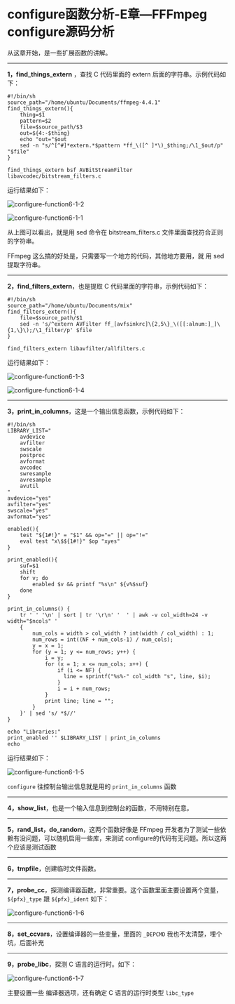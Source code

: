 # configure函数分析-E章—FFFmpeg configure源码分析

从这章开始，是一些扩展函数的讲解。

------

**1，find_things_extern** ，查找 C 代码里面的 extern 后面的字符串。示例代码如下：

```
#!/bin/sh
source_path="/home/ubuntu/Documents/ffmpeg-4.4.1"
find_things_extern(){
    thing=$1
    pattern=$2
    file=$source_path/$3
    out=${4:-$thing}
    echo "out="$out
    sed -n "s/^[^#]*extern.*$pattern *ff_\([^ ]*\)_$thing;/\1_$out/p" "$file"
}

find_things_extern bsf AVBitStreamFilter libavcodec/bitstream_filters.c
```

运行结果如下：

![configure-function6-1-2](configure-function6\configure-function6-1-2.png)

![configure-function6-1-1](configure-function6\configure-function6-1-1.png)

从上图可以看出，就是用 sed 命令在 bitstream_filters.c 文件里面查找符合正则的字符串。

FFmpeg 这么搞的好处是，只需要写一个地方的代码，其他地方要用，就 用 sed 提取字符串。

------

**2，find_filters_extern**，也是提取 C 代码里面的字符串，示例代码如下：

```
#!/bin/sh
source_path="/home/ubuntu/Documents/mix"
find_filters_extern(){
    file=$source_path/$1
    sed -n 's/^extern AVFilter ff_[avfsinkrc]\{2,5\}_\([[:alnum:]_]\{1,\}\);/\1_filter/p' $file
}

find_filters_extern libavfilter/allfilters.c
```

运行结果如下：

![configure-function6-1-3](configure-function6\configure-function6-1-3.png)

![configure-function6-1-4](configure-function6\configure-function6-1-4.png)

------

**3，print_in_columns**，这是一个输出信息函数，示例代码如下：

```
#!/bin/sh
LIBRARY_LIST="
    avdevice
    avfilter
    swscale
    postproc
    avformat
    avcodec
    swresample
    avresample
    avutil
"
avdevice="yes"
avfilter="yes"
swscale="yes"
avformat="yes"

enabled(){
    test "${1#!}" = "$1" && op="=" || op="!="
    eval test "x\$${1#!}" $op "xyes"
}

print_enabled(){
    suf=$1
    shift
    for v; do
        enabled $v && printf "%s\n" ${v%$suf}
    done
}

print_in_columns() {
    tr ' ' '\n' | sort | tr '\r\n' '  ' | awk -v col_width=24 -v width="$ncols" '
    {
        num_cols = width > col_width ? int(width / col_width) : 1;
        num_rows = int((NF + num_cols-1) / num_cols);
        y = x = 1;
        for (y = 1; y <= num_rows; y++) {
            i = y;
            for (x = 1; x <= num_cols; x++) {
                if (i <= NF) {
                  line = sprintf("%s%-" col_width "s", line, $i);
                }
                i = i + num_rows;
            }
            print line; line = "";
        }
    }' | sed 's/ *$//'
}

echo "Libraries:"
print_enabled '' $LIBRARY_LIST | print_in_columns
echo
```

运行结果如下：

![configure-function6-1-5](configure-function6\configure-function6-1-5.png)

`configure` 往控制台输出信息就是用的 `print_in_columns` 函数

------

**4，show_list**，也是一个输入信息到控制台的函数，不用特别在意。

------

**5，rand_list，do_random**，这两个函数好像是 FFmpeg 开发者为了测试一些依赖有没问题，可以随机启用一些库，来测试 configure的代码有无问题。所以这两个应该是测试函数

------

**6，tmpfile**，创建临时文件函数。

------

**7，probe_cc**，探测编译器函数，非常重要。这个函数里面主要设置两个变量， `${pfx}_type` 跟  `${pfx}_ident` 如下：

![configure-function6-1-6](configure-function6\configure-function6-1-6.png)

------

**8，set_ccvars**，设置编译器的一些变量，里面的 `_DEPCMD` 我也不太清楚，埋个坑，后面补充

------

**9，probe_libc**，探测 C 语言的运行时。如下：

![configure-function6-1-7](configure-function6\configure-function6-1-7.png)

主要设置一些 编译器选项，还有确定 C 语言的运行时类型 `libc_type`
